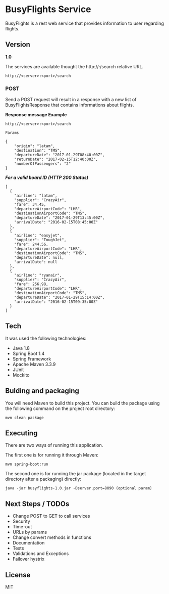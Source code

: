 # BusyFlights Service

BusyFlights is a rest web service that provides information to user regarding 
flights.


## Version 
**1.0**


The services are available thought the http://<server>:<port>/search relative URL.

	http://<server>:<port>/search

### POST

Send a POST request will result in a response with a new list of BusyFlightsResponse that contains informations about flights.

**Response message Example**
	
	http://<server>:<port>/search
	
	Params
	
	{
  		"origin": "latam",
  		"destination": "TMS",
  		"departureDate": "2017-01-29T08:40:00Z",
  		"returnDate": "2017-02-15T12:40:00Z",
  		"numberOfPassengers": "2"
	}
	
***For a valid board ID (HTTP 200 Status)***

	[
	  {
	    "airline": "latam",
	    "supplier": "CrazyAir",
	    "fare": 34.45,
	    "departureAirportCode": "LHR",
	    "destinationAirportCode": "TMS",
	    "departureDate": "2017-01-29T13:45:00Z",
	    "arrivalDate": "2016-02-15T08:45:00Z"
	  },
	  {
	    "airline": "easyjet",
	    "supplier": "ToughJet",
	    "fare": 244.56,
	    "departureAirportCode": "LHR",
	    "destinationAirportCode": "TMS",
	    "departureDate": null,
	    "arrivalDate": null
	  },
	  {
	    "airline": "ryanair",
	    "supplier": "CrazyAir",
	    "fare": 256.98,
	    "departureAirportCode": "LHR",
	    "destinationAirportCode": "TMS",
	    "departureDate": "2017-01-29T15:14:00Z",
	    "arrivalDate": "2016-02-15T09:35:00Z"
	  }
	]
	

## Tech

It was used the following technologies:

* Java 1.8
* Spring Boot 1.4
* Spring Framework
* Apache Maven 3.3.9
* JUnit
* Mockito


## Bulding and packaging

You will need Maven to build this project. You can build the package using the following command on the project root directory:

    mvn clean package


## Executing

There are two ways of running this application.

The first one is for running it through Maven:

    mvn spring-boot:run

The second one is for running the jar package (located in the target directory after a packaging) directly:

    java -jar busyflights-1.0.jar -Dserver.port=8090 (optional param)


## Next Steps / TODOs

- Change POST to GET to call services
- Security
- Time-out
- URLs by params
- Change convert methods in functions
- Documentation
- Tests
- Validations and Exceptions
- Failover hystrix

## License
MIT